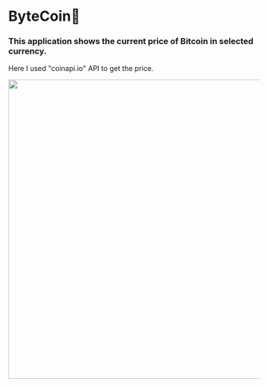 <h1 font-size="100px">ByteCoin🤩</h1>
<h3>This application shows the current price of Bitcoin in selected currency.</h3>
<p>Here I used "coinapi.io" API to get the price.</p>
<img align="center" width="600px" src="https://user-images.githubusercontent.com/96739308/187069713-39374a7b-82f0-4bf6-aacd-392f4cdc87c5.jpg">
